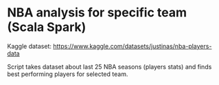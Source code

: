 # NBA analysis for specific team (Scala Spark)
Kaggle dataset: https://www.kaggle.com/datasets/justinas/nba-players-data

Script takes dataset about last 25 NBA seasons (players stats) and finds best performing players
for selected team.